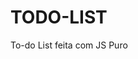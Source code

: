  <tr>
    <td>
      <h1>TODO-LIST</h1>
      <p>To-do List feita com JS Puro</p>
    </td>
  </tr>
